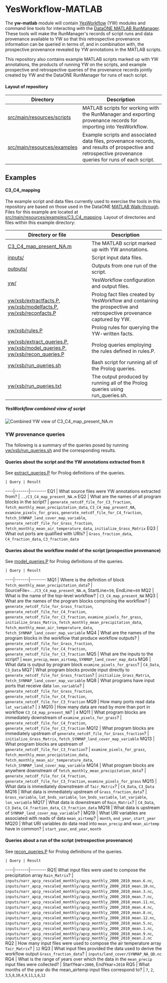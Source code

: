 YesWorkflow-MATLAB
==================

The __yw-matlab__ module will contain [YesWorkflow](https://github.com/yesworkflow-org/yw-prototypes) (YW) modules and command line tools for interacting with the [DataONE MATLAB RunManager](https://github.com/DataONEorg/matlab-dataone). These tools will make the RunManager's records of script runs and data provenance available to YW so that this retrospective provenance information can be queried in terms of, and in combination with, the prospective provenance revealed by YW annotations in the MATLAB scripts.

This repository also contains example MATLAB scripts marked up with YW annotations, the products of running YW on the scripts, and example prospective and retrospective queries of the provenance records jointly created by YW and the DataONE RunManager for runs of each script.

#### Layout of repository

Directory | Description
----------|------------
[src/main/resources/scripts](https://github.com/yesworkflow-org/yw-matlab/tree/master/src/main/resources/scripts) | MATLAB scripts for working with the RunManager and exporting provenance records for importing into YesWorkflow.
[src/main/resources/examples](https://github.com/yesworkflow-org/yw-matlab/tree/master/src/main/resources/examples) | Example scripts and associated data files, provenance records, and results of prospective and retrospective provenance queries for runs of each script.


Examples
--------

#### C3_C4_mapping

The example script and data files currently used to exercise the tools in this repository are based on those used in the DataONE [MATLAB Walk-through](https://github.com/DataONEorg/matlab-dataone/blob/master/docs/walk-through.rst).  Files for this example are located at [src/main/resources/examples/C3_C4_mapping](https://github.com/yesworkflow-org/yw-matlab/tree/master/src/main/resources/examples/C3_C4_mapping). Layout of directories and files within this example directory:

Directory or file | Description
------------------|------------
[C3_C4_map_present_NA.m](https://github.com/yesworkflow-org/yw-matlab/blob/master/src/main/resources/examples/C3_C4_mapping/C3_C4_map_present_NA.m) | The MATLAB script marked up with YW annotations.
[inputs/](https://github.com/yesworkflow-org/yw-matlab/tree/master/src/main/resources/examples/C3_C4_mapping/inputs) | Script input data files.
[outputs/](https://github.com/yesworkflow-org/yw-matlab/tree/master/src/main/resources/examples/C3_C4_mapping/outputs) | Outputs from one run of the script.
[yw/](https://github.com/yesworkflow-org/yw-matlab/tree/master/src/main/resources/examples/C3_C4_mapping/yw) | YesWorkflow configuration and output files.
[yw/xsb/extractfacts.P](https://github.com/yesworkflow-org/yw-matlab/tree/master/src/main/resources/examples/C3_C4_mapping/yw/xsb/extractfacts.P), [yw/xsb/modelfacts.P](https://github.com/yesworkflow-org/yw-matlab/tree/master/src/main/resources/examples/C3_C4_mapping/yw/xsb/modelfacts.P), [yw/xsb/reconfacts.P](https://github.com/yesworkflow-org/yw-matlab/tree/master/src/main/resources/examples/C3_C4_mapping/yw/xsb/reconfacts.P)  | Prolog fact files created by YesWorkflow and containing the prospective and retrospective provenance captured by YW.
[yw/xsb/rules.P](https://github.com/yesworkflow-org/yw-matlab/tree/master/src/main/resources/examples/C3_C4_mapping/yw/xsb/rules.P) | Prolog rules for querying the YW-written facts.
[yw/xsb/extract_queries.P](https://github.com/yesworkflow-org/yw-matlab/tree/master/src/main/resources/examples/C3_C4_mapping/yw/xsb/extract_queries.P), [yw/xsb/model_queries.P](https://github.com/yesworkflow-org/yw-matlab/tree/master/src/main/resources/examples/C3_C4_mapping/yw/xsb/model_queries.P), [yw/xsb/recon_queries.P](https://github.com/yesworkflow-org/yw-matlab/tree/master/src/main/resources/examples/C3_C4_mapping/yw/xsb/recon_queries.P)| Prolog queries employing the rules defined in rules.P.
[yw/xsb/run_queries.sh](https://github.com/yesworkflow-org/yw-matlab/tree/master/src/main/resources/examples/C3_C4_mapping/yw/xsb/run_queries.sh) | Bash script for running all of the Prolog queries.
[yw/xsb/run_queries.txt](https://github.com/yesworkflow-org/yw-matlab/tree/master/src/main/resources/examples/C3_C4_mapping/yw/xsb/run_queries.txt) | The output produced by running all of the Prolog queries using run_queries.sh.

##### YesWorkflow combined view of script

![Combined YW view of C3_C4_map_present_NA.m](https://raw.githubusercontent.com/yesworkflow-org/yw-matlab/master/src/main/resources/examples/C3_C4_mapping/yw/combined.png)

### YW provenance queries 

The following is a summary of the queries posed by running [yw/xsb/run_queries.sh](https://github.com/yesworkflow-org/yw-matlab/tree/master/src/main/resources/examples/C3_C4_mapping/yw/xsb/run_queries.sh) and the corresponding results.

#### Queries about the script and the YW annotations extracted from it
See [extract_queries.P](https://github.com/yesworkflow-org/yw-matlab/tree/master/src/main/resources/examples/C3_C4_mapping/yw/xsb/extract_queries.P) for Prolog definitions of the queries.

    | Query | Result
----|-------|--------
EQ1 | What source files were YW annotations extracted from?   | `../C3_C4_map_present_NA.m`
EQ2 | What are the names of all program blocks in the script? | `generate_netcdf_file_for_C3_fraction`, `fetch_monthly_mean_precipitation_data`, `C3_C4_map_present_NA`, `examine_pixels_for_grass`, `generate_netcdf_file_for_C4_fraction`, `fetch_SYNMAP_land_cover_map_variable`, `generate_netcdf_file_for_Grass_fraction`, `fetch_monthly_mean_air_temperature_data`, `initialize_Grass_Matrix`
EQ3 | What out ports are qualified with URIs? | `Grass_fraction_data`, `C4_fraction_data`, `C3_fraction_data`

#### Queries about the workflow model of the script (prospective provenance)
See [model_queries.P](https://github.com/yesworkflow-org/yw-matlab/tree/master/src/main/resources/examples/C3_C4_mapping/yw/xsb/model_queries.P) for Prolog definitions of the queries.

    | Query | Result
----|-------|--------
MQ1 | Where is the definition of block `fetch_monthly_mean_precipitation_data`? | SourceFile=`../C3_C4_map_present_NA.m`, StartLine=`59`, EndLine=`69`
MQ2 | What is the name of the top-level workflow? | `C3_C4_map_present_NA`
MQ3 | What are the names of the program blocks comprising the workflow? | `generate_netcdf_file_for_Grass_fraction`, `generate_netcdf_file_for_C4_fraction`, `generate_netcdf_file_for_C3_fraction`, `examine_pixels_for_grass`, `initialize_Grass_Matrix`, `fetch_monthly_mean_precipitation_data`, `fetch_monthly_mean_air_temperature_data`, `fetch_SYNMAP_land_cover_map_variable`
MQ4 | What are the names of the program blocks in the workflow that produce workflow outputs? | `generate_netcdf_file_for_Grass_fraction`, `generate_netcdf_file_for_C4_fraction`, `generate_netcdf_file_for_C3_fraction`
MQ5 | What are the inputs to the script? | `mean_precip`, `mean_airtemp`, `SYNMAP_land_cover_map_data`
MQ6 | What data is output by program block `examine_pixels_for_grass`? | `C4_Data`, `C3_Data`
MQ7 | What program blocks provide input directly to `generate_netcdf_file_for_Grass_fraction`? | `initialize_Grass_Matrix`, `fetch_SYNMAP_land_cover_map_variable`
MQ8 | What programs have input ports that receive data `lon_variable`? | `generate_netcdf_file_for_Grass_fraction`, `generate_netcdf_file_for_C4_fraction`, `generate_netcdf_file_for_C3_fraction`
MQ9 | How many ports read data `lat_variable`? | `3`
MQ10 | How many data are read by more than port in workflow `C3_C4_map_present_NA`? | `4`
MQ11 | What program blocks are immediately downstream of `examine_pixels_for_grass`? | `generate_netcdf_file_for_C4_fraction`, `generate_netcdf_file_for_C3_fraction`
MQ12 | What program blocks are immediately upstream of `generate_netcdf_file_for_Grass_fraction`? | `initialize_Grass_Matrix`, `fetch_SYNMAP_land_cover_map_variable`
MQ13 | What program blocks are upstream of `generate_netcdf_file_for_C3_fraction`? | `examine_pixels_for_grass`, `fetch_monthly_mean_precipitation_data`, `fetch_monthly_mean_air_temperature_data`, `fetch_SYNMAP_land_cover_map_variable`
MQ14 | What program blocks are anywhere downstream of `fetch_monthly_mean_precipitation_data`? | `generate_netcdf_file_for_C4_fraction`, `generate_netcdf_file_for_C3_fraction`, `examine_pixels_for_grass`
MQ15 | What data is immediately downstream of `Tair_Matrix`? | `C4_Data`, `C3_Data`
MQ16 | What data is immediately upstream of `Grass_fraction_data`? | `Grass_variable`, `lat_bnds_variable`, `lon_bnds_variable`, `lat_variable`, `lon_variable`
MQ17 | What data is downstream of `Rain_Matrix`? | `C4_Data`, `C3_Data`, `C4_fraction_data`, `C3_fraction_data`
MQ18 | What data is upstream of `SYNMAP_land_cover_map_variable`? |
MQ19 | What URI variables are associated with reads of data `mean_airtemp`? | `month`, `end_year`, `start_year`
MQ20 | What URI variables do data read into `mean_precip` and `mean_airtemp` have in common? | `start_year`, `end_year`, `month`

#### Queries about a run of the script (retrospective provenance)
See [recon_queries.P](https://github.com/yesworkflow-org/yw-matlab/tree/master/src/main/resources/examples/C3_C4_mapping/yw/xsb/recon_queries.P) for Prolog definitions of the queries.

    | Query | Result
----|-------|--------
RQ1| What input files were used to compose the precipitation array `Rain_Matrix`? | `inputs/narr_apcp_rescaled_monthly/apcp_monthly_2000_2010_mean.6.nc`,  `inputs/narr_apcp_rescaled_monthly/apcp_monthly_2000_2010_mean.10.nc`,  `inputs/narr_apcp_rescaled_monthly/apcp_monthly_2000_2010_mean.3.nc`,  `inputs/narr_apcp_rescaled_monthly/apcp_monthly_2000_2010_mean.7.nc`,  `inputs/narr_apcp_rescaled_monthly/apcp_monthly_2000_2010_mean.11.nc`,  `inputs/narr_apcp_rescaled_monthly/apcp_monthly_2000_2010_mean.4.nc`,  `inputs/narr_apcp_rescaled_monthly/apcp_monthly_2000_2010_mean.8.nc`,  `inputs/narr_apcp_rescaled_monthly/apcp_monthly_2000_2010_mean.12.nc`,  `inputs/narr_apcp_rescaled_monthly/apcp_monthly_2000_2010_mean.5.nc`,  `inputs/narr_apcp_rescaled_monthly/apcp_monthly_2000_2010_mean.1.nc`,  `inputs/narr_apcp_rescaled_monthly/apcp_monthly_2000_2010_mean.9.nc`,  `inputs/narr_apcp_rescaled_monthly/apcp_monthly_2000_2010_mean.2.nc`
RQ2 | How many input files were used to compose the air temperature array `Tair_Matrix`? | `12`
RQ3 | What input files provided the data used to derive the workflow output `Grass_fraction_data`? | `inputs/land_cover/SYNMAP_NA_QD.nc`
RQ4 | What is the range of years over which the data in the `mean_precip` input files were collected? | StartYear=`2000`, EndYear=`2010`
RQ5 | What months of the year do the mean_airtemp input files correspond to? | `7`, `2`, `3`,`5`,`8`,`10`,`4`,`9`,`11`,`1`,`6`,`12`</ul>










